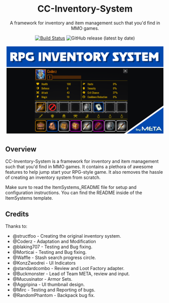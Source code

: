 <div align="center">

# CC-Inventory-System

A framework for inventory and item management such that you'd find in MMO games.

[![Build Status](https://github.com/Core-Team-META/CC-Inventory-System/workflows/CI/badge.svg)](https://github.com/Core-Team-META/CC-Inventory-System/actions/workflows/ci.yml?query=workflow%3ACI%29)
![GitHub release (latest by date)](https://img.shields.io/github/v/release/Core-Team-META/CC-Inventory-System?style=plastic)

![TitleCard](/Screenshots/TitleCard.png)

</div>

## Overview

CC-Inventory-System is a framework for inventory and item management such that you'd find in MMO games.
It contains a plethora of awesome features to help jump start your RPG-style game.
It also removes the hassle of creating an inventory system from scratch.

Make sure to read the ItemSystems_README file for setup and configuration instructions. You can find the README inside of the ItemSystems template.

## Credits

Thanks to:

- @structfoo - Creating the original inventory system.
- @Coderz - Adaptation and Modification
- @blaking707 -  Testing and Bug fixing.
- @Morticai - Testing and Bug fixing.
- @Waffle - Stash search progress circle.
- @KonzZwodrei  - UI Indicators
- @standardcombo - Review and Loot Factory adapter.
- @Buckmonster - Lead of Team META, review and input.
- @Mucusinator - Armor Sets.
- @Aggripina - UI thumbnail design.
- @Mirc - Testing and Reporting of bugs.
- @RandomPhantom - Backpack bug fix.
